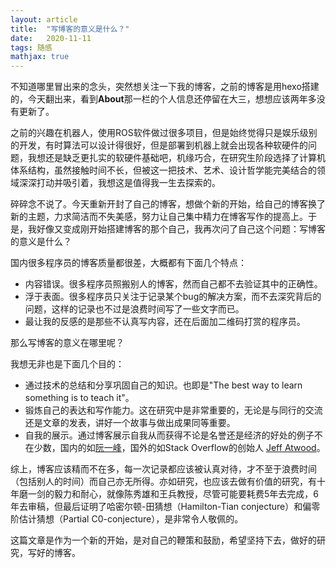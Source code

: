 ```yaml
---
layout: article
title:  "写博客的意义是什么？"
date:   2020-11-11
tags: 随感
mathjax: true
---
```


不知道哪里冒出来的念头，突然想关注一下我的博客，之前的博客是用hexo搭建的，今天翻出来，看到**About**那一栏的个人信息还停留在大三，想想应该两年多没有更新了。

之前的兴趣在机器人，使用ROS软件做过很多项目，但是始终觉得只是娱乐级别的开发，有时算法可以设计得很好，但是部署到机器上就会出现各种软硬件的问题，我想还是缺乏更扎实的软硬件基础吧，机缘巧合，在研究生阶段选择了计算机体系结构，虽然接触时间不长，但被这一把技术、艺术、设计哲学能完美结合的领域深深打动并吸引着，我想这是值得我一生去探索的。

碎碎念不说了。今天重新开封了自己的博客，想做个新的开始，给自己的博客换了新的主题，力求简洁而不失美感，努力让自己集中精力在博客写作的提高上。于是，我好像又变成刚开始搭建博客的那个自己，我再次问了自己这个问题：写博客的意义是什么？

国内很多程序员的博客质量都很差，大概都有下面几个特点：
- 内容错误。很多程序员照搬别人的博客，然而自己都不去验证其中的正确性。
- 浮于表面。很多程序员只关注于记录某个bug的解决方案，而不去深究背后的问题，这样的记录也不过是浪费时间写了一些文字而已。
- 最让我的反感的是那些不认真写内容，还在后面加二维码打赏的程序员。

那么写博客的意义在哪里呢？

我想无非也是下面几个目的：
- 通过技术的总结和分享巩固自己的知识。也即是"The best way to learn something is to teach it"。
- 锻炼自己的表达和写作能力。这在研究中是非常重要的，无论是与同行的交流还是文章的发表，讲好一个故事与做出成果同等重要。
- 自我的展示。通过博客展示自我从而获得不论是名誉还是经济的好处的例子不在少数，国内的如[阮一峰](http://www.ruanyifeng.com/blog/)，国外的如Stack Overflow的创始人 [Jeff Atwood](https://blog.codinghorror.com/)。

综上，博客应该精而不在多，每一次记录都应该被认真对待，才不至于浪费时间（包括别人的时间）而自己亦无所得。亦如研究，也应该去做有价值的研究，有十年磨一剑的毅力和耐心，就像陈秀雄和王兵教授，尽管可能要耗费5年去完成，6年去审稿，但最后证明了哈密尔顿-田猜想（Hamilton-Tian conjecture）和偏零阶估计猜想（Partial C0-conjecture），是非常令人敬佩的。

这篇文章是作为一个新的开始，是对自己的鞭策和鼓励，希望坚持下去，做好的研究，写好的博客。
